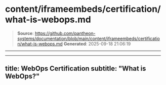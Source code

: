 # content/iframeembeds/certification/what-is-webops.md

> **Source**: https://github.com/pantheon-systems/documentation/blob/main/content/iframeembeds/certification/what-is-webops.md
> **Generated**: 2025-09-18 21:06:19

---

---
title: WebOps Certification
subtitle: "What is WebOps?"
---

<Partial file="certification-guide/what-is-webops.md" />
